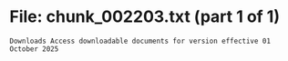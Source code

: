 ﻿# File: chunk_002203.txt (part 1 of 1)
```
Downloads Access downloadable documents for version effective 01 October 2025
```

